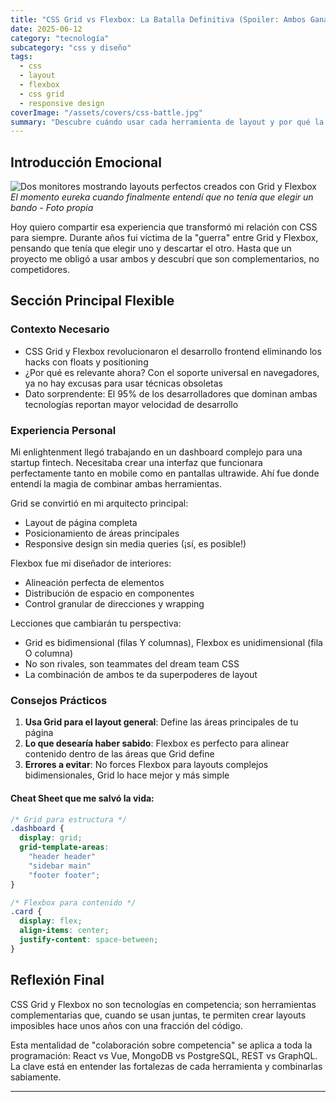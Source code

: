 ```yaml
---
title: "CSS Grid vs Flexbox: La Batalla Definitiva (Spoiler: Ambos Ganan)"
date: 2025-06-12
category: "tecnología"
subcategory: "css y diseño"
tags: 
  - css
  - layout
  - flexbox
  - css grid
  - responsive design
coverImage: "/assets/covers/css-battle.jpg"
summary: "Descubre cuándo usar cada herramienta de layout y por qué la combinación de ambas es el superpoder que todo frontend developer necesita"
---
```


## Introducción Emocional
![Dos monitores mostrando layouts perfectos creados con Grid y Flexbox](/assets/images/css-layouts.jpg)
*El momento eureka cuando finalmente entendí que no tenía que elegir un bando - Foto propia*

Hoy quiero compartir esa experiencia que transformó mi relación con CSS para siempre. Durante años fui víctima de la "guerra" entre Grid y Flexbox, pensando que tenía que elegir uno y descartar el otro. Hasta que un proyecto me obligó a usar ambos y descubrí que son complementarios, no competidores.

## Sección Principal Flexible
### Contexto Necesario
- CSS Grid y Flexbox revolucionaron el desarrollo frontend eliminando los hacks con floats y positioning
- ¿Por qué es relevante ahora? Con el soporte universal en navegadores, ya no hay excusas para usar técnicas obsoletas
- Dato sorprendente: El 95% de los desarrolladores que dominan ambas tecnologías reportan mayor velocidad de desarrollo

### Experiencia Personal
Mi enlightenment llegó trabajando en un dashboard complejo para una startup fintech. Necesitaba crear una interfaz que funcionara perfectamente tanto en mobile como en pantallas ultrawide. Ahí fue donde entendí la magia de combinar ambas herramientas.

Grid se convirtió en mi arquitecto principal:
- Layout de página completa
- Posicionamiento de áreas principales
- Responsive design sin media queries (¡sí, es posible!)

Flexbox fue mi diseñador de interiores:
- Alineación perfecta de elementos
- Distribución de espacio en componentes
- Control granular de direcciones y wrapping

Lecciones que cambiarán tu perspectiva:
- Grid es bidimensional (filas Y columnas), Flexbox es unidimensional (fila O columna)
- No son rivales, son teammates del dream team CSS
- La combinación de ambos te da superpoderes de layout

### Consejos Prácticos
1. **Usa Grid para el layout general**: Define las áreas principales de tu página
2. **Lo que desearía haber sabido**: Flexbox es perfecto para alinear contenido dentro de las áreas que Grid define
3. **Errores a evitar**: No forces Flexbox para layouts complejos bidimensionales, Grid lo hace mejor y más simple

#### Cheat Sheet que me salvó la vida:
```css
/* Grid para estructura */
.dashboard {
  display: grid;
  grid-template-areas: 
    "header header"
    "sidebar main"
    "footer footer";
}

/* Flexbox para contenido */
.card {
  display: flex;
  align-items: center;
  justify-content: space-between;
}
```

## Reflexión Final
CSS Grid y Flexbox no son tecnologías en competencia; son herramientas complementarias que, cuando se usan juntas, te permiten crear layouts imposibles hace unos años con una fracción del código.

Esta mentalidad de "colaboración sobre competencia" se aplica a toda la programación: React vs Vue, MongoDB vs PostgreSQL, REST vs GraphQL. La clave está en entender las fortalezas de cada herramienta y combinarlas sabiamente.

---